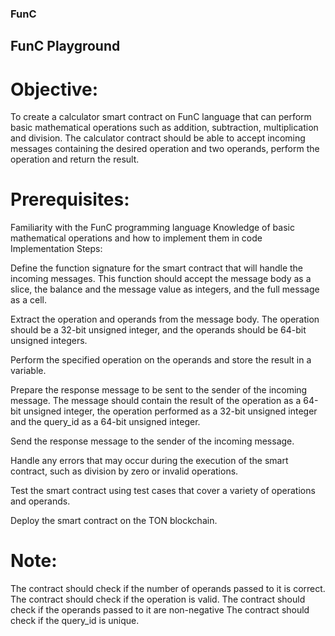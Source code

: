 ### FunC
## FunC Playground

# Objective:

To create a calculator smart contract on FunC language that can perform basic mathematical operations such as addition, subtraction, multiplication and division. The calculator contract should be able to accept incoming messages containing the desired operation and two operands, perform the operation and return the result.

# Prerequisites:

Familiarity with the FunC programming language
Knowledge of basic mathematical operations and how to implement them in code
Implementation Steps:

Define the function signature for the smart contract that will handle the incoming messages. This function should accept the message body as a slice, the balance and the message value as integers, and the full message as a cell.

Extract the operation and operands from the message body. The operation should be a 32-bit unsigned integer, and the operands should be 64-bit unsigned integers.

Perform the specified operation on the operands and store the result in a variable.

Prepare the response message to be sent to the sender of the incoming message. The message should contain the result of the operation as a 64-bit unsigned integer, the operation performed as a 32-bit unsigned integer and the query_id as a 64-bit unsigned integer.

Send the response message to the sender of the incoming message.

Handle any errors that may occur during the execution of the smart contract, such as division by zero or invalid operations.

Test the smart contract using test cases that cover a variety of operations and operands.

Deploy the smart contract on the TON blockchain.

# Note:

The contract should check if the number of operands passed to it is correct.
The contract should check if the operation is valid.
The contract should check if the operands passed to it are non-negative
The contract should check if the query_id is unique.
